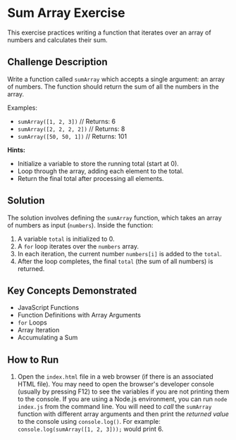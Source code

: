 # Sum Array Exercise

This exercise practices writing a function that iterates over an array of numbers and calculates their sum.

## Challenge Description

Write a function called `sumArray` which accepts a single argument: an array of numbers. The function should return the sum of all the numbers in the array.

Examples:

*   `sumArray([1, 2, 3])`   // Returns: 6
*   `sumArray([2, 2, 2, 2])` // Returns: 8
*   `sumArray([50, 50, 1])`  // Returns: 101

**Hints:**

*   Initialize a variable to store the running total (start at 0).
*   Loop through the array, adding each element to the total.
*   Return the final total after processing all elements.

## Solution

The solution involves defining the `sumArray` function, which takes an array of numbers as input (`numbers`). Inside the function:

1.  A variable `total` is initialized to 0.
2.  A `for` loop iterates over the `numbers` array.
3.  In each iteration, the current number `numbers[i]` is added to the `total`.
4.  After the loop completes, the final `total` (the sum of all numbers) is returned.

## Key Concepts Demonstrated

*   JavaScript Functions
*   Function Definitions with Array Arguments
*   `for` Loops
*   Array Iteration
*   Accumulating a Sum

## How to Run

1.  Open the `index.html` file in a web browser (if there is an associated HTML file). You may need to open the browser's developer console (usually by pressing F12) to see the variables if you are not printing them to the console. If you are using a Node.js environment, you can run `node index.js` from the command line. You will need to *call* the `sumArray` function with different array arguments and then print the *returned value* to the console using `console.log()`. For example: `console.log(sumArray([1, 2, 3]));` would print 6.